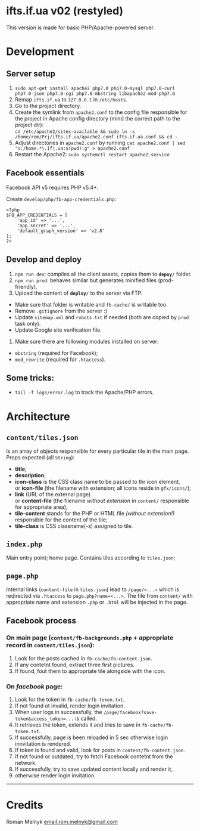 # ifts.if.ua v02 (restyled)
This version is made for basic PHP/Apache-powered server.


# Development


## Server setup
1. `sudo apt-get install apache2 php7.0 php7.0-mysql php7.0-curl php7.0-json php7.0-cgi php7.0-mbstring libapache2-mod-php7.0`
1. Remap `ifts.if.ua` to `127.0.0.1` in `/etc/hosts`.
1. Go to the project directory.
1. Create the symlink from `apache2.conf` to the config file responsible for the project in Apache config directory (mind the correct path to the project dir):  
   `cd /etc/apache2/sites-available && sudo ln -s /home/rom/Prj/ifts.if.ua/apache2.conf ifts.if.ua.conf && cd -`
1. Adjust directories in `apache2.conf` by running `cat apache2.conf | sed "s:/home.*\.if\.ua:$(pwd):g" > apache2.conf`
1. Restart the Apache2: `sudo systemctl restart apache2.service`


## Facebook essentials
Facebook API v5 requires PHP v5.4+.

Create `develop/php/fb-app-credentials.php`:
```
<?php
$FB_APP_CREDENTIALS = [
    'app_id' => '...',
    'app_secret' => '...',
    'default_graph_version' => 'v2.8'
];
?>
```

## Develop and deploy
1. `npm run dev`: compiles all the client assets, copies them to **`depoy/`** folder.
1. `npm run prod`: behaves similar but generates minified files (prod-friendly).
1. Upload the content of **`deploy/`** to the server via FTP.
  - Make sure that folder is writable and `fb-cache/` is writable too.
  - Remove `.gitignore` from the server :)
  - Update `sitemap.xml` and `robots.txt` if needed (both are copied by `prod` task only).
  - Update Google site verification file.
1. Make sure there are following modules installed on server:
  - `mbstring` (required for Facebook);
  - `mod_rewrite` (required for `.htaccess`).


## Some tricks:
- `tail -f logs/error.log` to track the Apache/PHP errors.


# Architecture


## `content/tiles.json`
Is an array of objects responsible for every particular tile in the main page.
Props expected (all `String`):

- **title**;
- **description**;
- **icon-class** is the CSS class name to be passed to thr icon element,  
   or **icon-file** (the filename with extension; all icons reside in `gfx/icons/`);
- **link** (URL of the external page)  
   or **content-file** (the filename _without extension_ in `content/` responsible for appropriate area);
- **tile-content** stands for the PHP or HTML file _(without extension!)_ responsible for the content of the tile;
- **tile-class** is CSS classname(-s) assigned to tile.

## `index.php`
Main entry point; home page. Contains tiles according to `tiles.json`;

## `page.php`
Internal links (`content-file` in `tiles.json`) lead to `/page/<...>` which is redirected via `.htaccess` to `page.php?name=<...>`. The file from `content/` with appropriate name and extension `.php` or `.html` will be injected in the page.

## Facebook process

### On main page (`content/fb-backgrounds.php` + appropriate record in `content/tiles.json`):
1. Look for the posts cached in `fb-cache/fb-content.json`.
1. If any contetnt found, extract three first pictures.
1. If found, fout them to appropriate tile alongside with the icon.

### On _facebook_ page:

1. Look for the token in `fb-cache/fb-token.txt`.
1. If not found ot invalid, render login invitation.
  1. When user logs in successfully, the `/page/facebook?save-token&access_token=...` is called.
  1. It retrieves the token, extends it and tries to save in `fb-cache/fb-token.txt`.
  1. If successfully, page is been reloaded in 5 sec otherwise login innvitation is rendered.
1. If token is found and valid, look for posts in `content/fb-content.json`.
1. If not found or outdated, try to fetch Facebook contetnt from the network.
1. If successfully, try to save updated content locally and render it,
1. otherwise render login invitation.

---


# Credits
Roman Melnyk <email.rom.melnyk@gmail.com>

